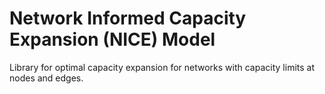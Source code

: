 # Network Informed Capacity Expansion (NICE) Model

Library for optimal capacity expansion for networks with capacity limits at nodes and edges. 